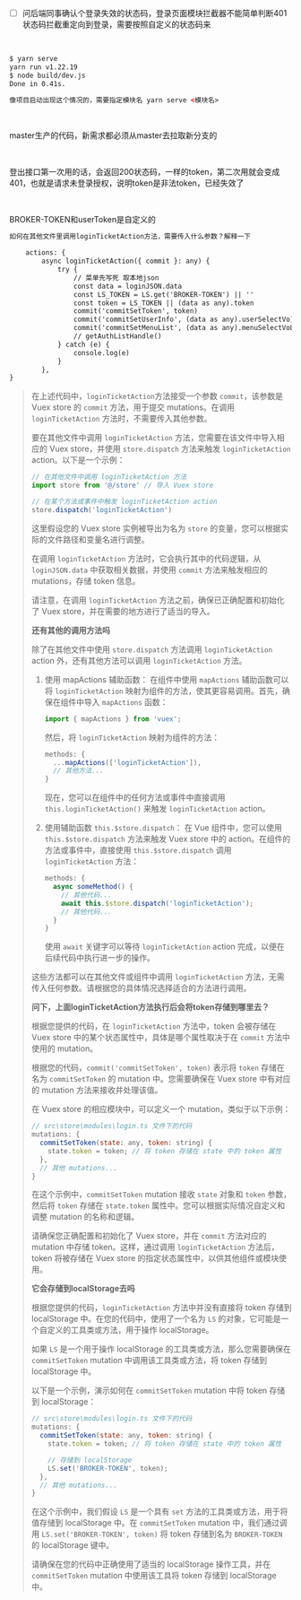 - [ ] 问后端同事确认个登录失效的状态码，登录页面模块拦截器不能简单判断401状态码拦截重定向到登录，需要按照自定义的状态码来

​	

```html
$ yarn serve
yarn run v1.22.19
$ node build/dev.js
Done in 0.41s.

像项目启动出现这个情况的，需要指定模块名 yarn serve <模块名>
```

​	

master生产的代码，新需求都必须从master去拉取新分支的

​	

登出接口第一次用的话，会返回200状态码，一样的token，第二次用就会变成401，也就是请求未登录授权，说明token是非法token，已经失效了

​	

BROKER-TOKEN和userToken是自定义的

```html
如何在其他文件里调用loginTicketAction方法，需要传入什么参数？解释一下

    actions: {
        async loginTicketAction({ commit }: any) {
            try {
                // 菜单先写死 取本地json
                const data = loginJSON.data
                const LS_TOKEN = LS.get('BROKER-TOKEN') || ''
                const token = LS_TOKEN || (data as any).token
                commit('commitSetToken', token)
                commit('commitSetUserInfo', (data as any).userSelectVo)
                commit('commitSetMenuList', (data as any).menuSelectVoList)
                // getAuthListHandle()
            } catch (e) {
                console.log(e)
            }
        },
}
```

> 在上述代码中，`loginTicketAction`方法接受一个参数 `commit`，该参数是 Vuex store 的 `commit` 方法，用于提交 mutations。在调用 `loginTicketAction` 方法时，不需要传入其他参数。
>
> 要在其他文件中调用 `loginTicketAction` 方法，您需要在该文件中导入相应的 Vuex store，并使用 `store.dispatch` 方法来触发 `loginTicketAction` action。以下是一个示例：
>
> ```javascript
> // 在其他文件中调用 loginTicketAction 方法
> import store from '@/store' // 导入 Vuex store
> 
> // 在某个方法或事件中触发 loginTicketAction action
> store.dispatch('loginTicketAction')
> ```
>
> 这里假设您的 Vuex store 实例被导出为名为 `store` 的变量，您可以根据实际的文件路径和变量名进行调整。
>
> 在调用 `loginTicketAction` 方法时，它会执行其中的代码逻辑，从 `loginJSON.data` 中获取相关数据，并使用 `commit` 方法来触发相应的 mutations，存储 token 信息。
>
> 请注意，在调用 `loginTicketAction` 方法之前，确保已正确配置和初始化了 Vuex store，并在需要的地方进行了适当的导入。
>
> **还有其他的调用方法吗**
>
> 除了在其他文件中使用 `store.dispatch` 方法调用 `loginTicketAction` action 外，还有其他方法可以调用 `loginTicketAction` 方法。
>
> 1. 使用 mapActions 辅助函数：
>    在组件中使用 `mapActions` 辅助函数可以将 `loginTicketAction` 映射为组件的方法，使其更容易调用。首先，确保在组件中导入 `mapActions` 函数：
>
>    ```javascript
>    import { mapActions } from 'vuex';
>    ```
>
>    然后，将 `loginTicketAction` 映射为组件的方法：
>
>    ```javascript
>    methods: {
>      ...mapActions(['loginTicketAction']),
>      // 其他方法...
>    }
>    ```
>
>    现在，您可以在组件中的任何方法或事件中直接调用 `this.loginTicketAction()` 来触发 `loginTicketAction` action。
>
> 2. 使用辅助函数 `this.$store.dispatch`：
>    在 Vue 组件中，您可以使用 `this.$store.dispatch` 方法来触发 Vuex store 中的 action。在组件的方法或事件中，直接使用 `this.$store.dispatch` 调用 `loginTicketAction` 方法：
>
>    ```javascript
>    methods: {
>      async someMethod() {
>        // 其他代码...
>        await this.$store.dispatch('loginTicketAction');
>        // 其他代码...
>      }
>    }
>    ```
>
>    使用 `await` 关键字可以等待 `loginTicketAction` action 完成，以便在后续代码中执行进一步的操作。
>
> 这些方法都可以在其他文件或组件中调用 `loginTicketAction` 方法，无需传入任何参数。请根据您的具体情况选择适合的方法进行调用。
>
> **问下，上面loginTicketAction方法执行后会将token存储到哪里去？**
>
> 根据您提供的代码，在 `loginTicketAction` 方法中，token 会被存储在 Vuex store 中的某个状态属性中，具体是哪个属性取决于在 `commit` 方法中使用的 mutation。
>
> 根据您的代码，`commit('commitSetToken', token)` 表示将 `token` 存储在名为 `commitSetToken` 的 mutation 中。您需要确保在 Vuex store 中有对应的 mutation 方法来接收并处理该值。
>
> 在 Vuex store 的相应模块中，可以定义一个 mutation，类似于以下示例：
>
> ```javascript
> // src\store\modules\login.ts 文件下的代码
> mutations: {
>   commitSetToken(state: any, token: string) {
>     state.token = token; // 将 token 存储在 state 中的 token 属性
>   },
>   // 其他 mutations...
> }
> ```
>
> 在这个示例中，`commitSetToken` mutation 接收 `state` 对象和 `token` 参数，然后将 `token` 存储在 `state.token` 属性中。您可以根据实际情况自定义和调整 mutation 的名称和逻辑。
>
> 请确保您正确配置和初始化了 Vuex store，并在 `commit` 方法对应的 mutation 中存储 token。这样，通过调用 `loginTicketAction` 方法后，token 将被存储在 Vuex store 的指定状态属性中，以供其他组件或模块使用。
>
> **它会存储到localStorage去吗**
>
> 根据您提供的代码，`loginTicketAction` 方法中并没有直接将 token 存储到 localStorage 中。在您的代码中，使用了一个名为 `LS` 的对象，它可能是一个自定义的工具类或方法，用于操作 localStorage。
>
> 如果 `LS` 是一个用于操作 localStorage 的工具类或方法，那么您需要确保在 `commitSetToken` mutation 中调用该工具类或方法，将 token 存储到 localStorage 中。
>
> 以下是一个示例，演示如何在 `commitSetToken` mutation 中将 token 存储到 localStorage：
>
> ```javascript
> // src\store\modules\login.ts 文件下的代码
> mutations: {
>   commitSetToken(state: any, token: string) {
>     state.token = token; // 将 token 存储在 state 中的 token 属性
> 
>     // 存储到 localStorage
>     LS.set('BROKER-TOKEN', token);
>   },
>   // 其他 mutations...
> }
> ```
>
> 在这个示例中，我们假设 `LS` 是一个具有 `set` 方法的工具类或方法，用于将值存储到 localStorage 中。在 `commitSetToken` mutation 中，我们通过调用 `LS.set('BROKER-TOKEN', token)` 将 token 存储到名为 `BROKER-TOKEN` 的 localStorage 键中。
>
> 请确保在您的代码中正确使用了适当的 localStorage 操作工具，并在 `commitSetToken` mutation 中使用该工具将 token 存储到 localStorage 中。